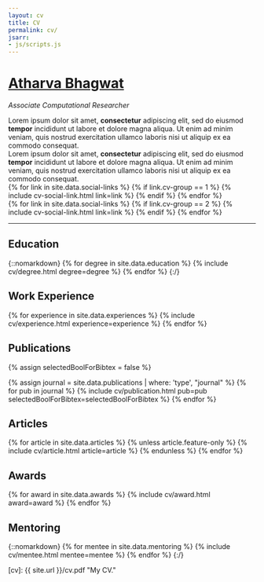 ```yaml
---
layout: cv
title: CV
permalink: cv/
jsarr:
- js/scripts.js
---
```


<h1 id="cv-title"><a href="{{ site.url }}">Atharva Bhagwat</a></h1>

<p id="cv-subtitle"><i>Associate Computational Researcher</i></p>

<div>
Lorem ipsum dolor sit amet, <b><span class="cv-vis">consectetur</span></b> adipiscing elit, sed do eiusmod <b><span class="cv-ai">tempor</span></b> incididunt ut labore et dolore magna aliqua. Ut enim ad minim veniam, quis nostrud exercitation ullamco laboris nisi ut aliquip ex ea commodo consequat.
</div>

<div class="cv-spacer"></div>

<div>
Lorem ipsum dolor sit amet, <b><span class="cv-vis">consectetur</span></b> adipiscing elit, sed do eiusmod <b><span class="cv-ai">tempor</span></b> incididunt ut labore et dolore magna aliqua. Ut enim ad minim veniam, quis nostrud exercitation ullamco laboris nisi ut aliquip ex ea commodo consequat.
</div>

<div class="cv-spacer"></div>

<div class="cv-image-links-wrapper">
 <div class="cv-image-links">
  {% for link in site.data.social-links %}
   {% if link.cv-group == 1 %}
    {% include cv-social-link.html link=link %}
   {% endif %}
  {% endfor %}
 </div>
 <div class="cv-image-links">
  {% for link in site.data.social-links %}
   {% if link.cv-group == 2 %}
    {% include cv-social-link.html link=link %}
   {% endif %}
  {% endfor %}
 </div>
</div>

***

## Education

{::nomarkdown}
{% for degree in site.data.education %}
{% include cv/degree.html degree=degree %}
{% endfor %}
{:/}

## Work Experience

{% for experience in site.data.experiences %}
{% include cv/experience.html experience=experience %}
{% endfor %}

## Publications

{% assign selectedBoolForBibtex = false %}

{% assign journal = site.data.publications | where: 'type', "journal" %}
{% for pub in journal %}
{% include cv/publication.html pub=pub selectedBoolForBibtex=selectedBoolForBibtex %}
{% endfor %}

## Articles

{% for article in site.data.articles %}
{% unless article.feature-only %}
{% include cv/article.html article=article %}
{% endunless %} {% endfor %}

## Awards

{% for award in site.data.awards %}
{% include cv/award.html award=award %}
{% endfor %}

## Mentoring

{::nomarkdown}
{% for mentee in site.data.mentoring %}
{% include cv/mentee.html mentee=mentee %}
{% endfor %}
{:/}

[cv]: {{ site.url }}/cv.pdf "My CV."
